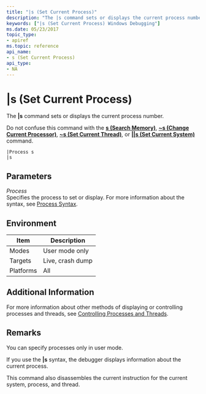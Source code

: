 ```yaml
---
title: "|s (Set Current Process)"
description: "The |s command sets or displays the current process number."
keywords: ["|s (Set Current Process) Windows Debugging"]
ms.date: 05/23/2017
topic_type:
- apiref
ms.topic: reference
api_name:
- s (Set Current Process)
api_type:
- NA
---
```


# |s (Set Current Process)

The **|s** command sets or displays the current process number.

Do not confuse this command with the [**s (Search Memory)**](s--search-memory-.md), [**~s (Change Current Processor)**](-s--change-current-processor-.md), [**~s (Set Current Thread)**](-s--set-current-thread-.md), or [**||s (Set Current System)**](--s--set-current-system-.md) command.

```dbgcmd
|Process s 
|s 
```

## Parameters

<span id="_______Process______"></span><span id="_______process______"></span><span id="_______PROCESS______"></span> *Process*   
Specifies the process to set or display. For more information about the syntax, see [Process Syntax](process-syntax.md).

## Environment

| Item      | Description      |
|-----------|------------------|
| Modes     | User mode only   |
| Targets   | Live, crash dump |
| Platforms | All              |

## Additional Information

For more information about other methods of displaying or controlling processes and threads, see [Controlling Processes and Threads](../debugger/controlling-processes-and-threads.md).

## Remarks

You can specify processes only in user mode.

If you use the **|s** syntax, the debugger displays information about the current process.

This command also disassembles the current instruction for the current system, process, and thread.
